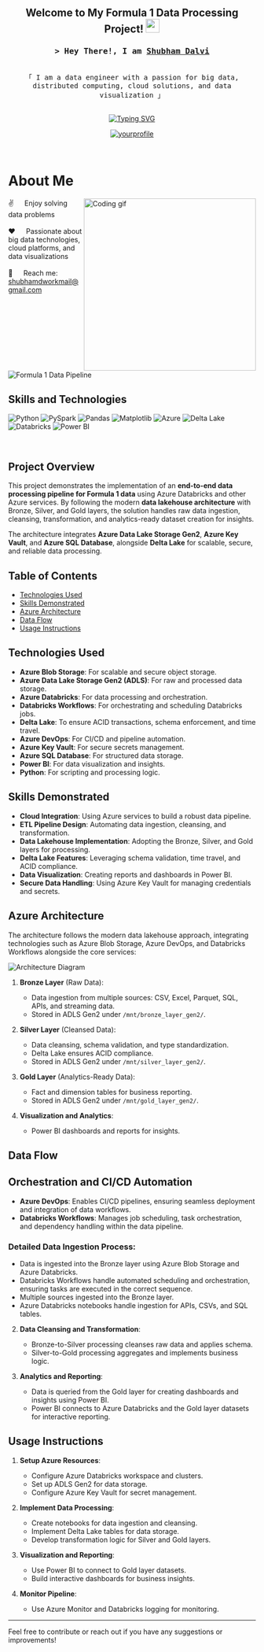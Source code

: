 <h2 align="center">
  Welcome to My Formula 1 Data Processing Project!
  <img src="https://media.giphy.com/media/hvRJCLFzcasrR4ia7z/giphy.gif" width="28">
</h2>

<!-- Intro  -->
<h3 align="center">
        <samp>&gt; Hey There!, I am
                <b><a target="_blank" href="https://yourwebsite.com">Shubham Dalvi</a></b>
        </samp>
</h3>

<p align="center"> 
  <samp>
    <br>
    「 I am a data engineer with a passion for big data, distributed computing, cloud solutions, and data visualization 」
    <br>
    <br>
  </samp>
</p>

<div align="center">
<a href="https://git.io/typing-svg"><img src="https://readme-typing-svg.herokuapp.com?font=Fira+Code&pause=1000&random=false&width=435&lines=Azure+Databricks+%7C+Delta+Lake+%7C+Key+Vault+;ADLS+Gen2+%7C+SQL+Database+%7C+Power+BI;3+yrs+of+IT+experience+as+Analyst+%40+;Accenture+;Passionate+Data+Engineer+" alt="Typing SVG" /></a>
</div>

<p align="center">
 <a href="https://www.linkedin.com/in/shubham-dalvi-21603316b" target="_blank">
  <img src="https://img.shields.io/badge/LinkedIn-0077B5?style=for-the-badge&logo=linkedin&logoColor=white" alt="yourprofile"/>
 </a>
</p>
<br />

<!-- About Section -->
# About Me

<p>
 <img align="right" width="350" src="/assets/programmer.gif" alt="Coding gif" />
  
 ✌️ &emsp; Enjoy solving data problems <br/><br/>
 ❤️ &emsp; Passionate about big data technologies, cloud platforms, and data visualizations<br/><br/>
 📧 &emsp; Reach me: shubhamdworkmail@gmail.com<br/><br/>
</p>

<br/>

![Formula 1 Data Pipeline](https://github.com/user-attachments/assets/f1-datapipeline-overview)


## Skills and Technologies

![Python](https://img.shields.io/badge/Python-3776AB?style=for-the-badge&logo=python&logoColor=white)
![PySpark](https://img.shields.io/badge/PySpark-E25A1C?style=for-the-badge&logo=apache-spark&logoColor=white)
![Pandas](https://img.shields.io/badge/Pandas-150458?style=for-the-badge&logo=pandas&logoColor=white)
![Matplotlib](https://img.shields.io/badge/Matplotlib-013243?style=for-the-badge&logo=matplotlib&logoColor=white)
![Azure](https://img.shields.io/badge/Azure-0078D7?style=for-the-badge&logo=microsoft-azure&logoColor=white)
![Delta Lake](https://img.shields.io/badge/Delta%20Lake-01172F?style=for-the-badge&logoColor=white)
![Databricks](https://img.shields.io/badge/Databricks-EA4C89?style=for-the-badge&logo=databricks&logoColor=white)
![Power BI](https://img.shields.io/badge/Power%20BI-F2C811?style=for-the-badge&logo=power-bi&logoColor=black)

<br/>

## Project Overview

This project demonstrates the implementation of an **end-to-end data processing pipeline for Formula 1 data** using Azure Databricks and other Azure services. By following the modern **data lakehouse architecture** with Bronze, Silver, and Gold layers, the solution handles raw data ingestion, cleansing, transformation, and analytics-ready dataset creation for insights.

The architecture integrates **Azure Data Lake Storage Gen2**, **Azure Key Vault**, and **Azure SQL Database**, alongside **Delta Lake** for scalable, secure, and reliable data processing.

## Table of Contents
- [Technologies Used](#technologies-used)
- [Skills Demonstrated](#skills-demonstrated)
- [Azure Architecture](#azure-architecture)
- [Data Flow](#data-flow)
- [Usage Instructions](#usage-instructions)

## Technologies Used
- **Azure Blob Storage**: For scalable and secure object storage.
- **Azure Data Lake Storage Gen2 (ADLS)**: For raw and processed data storage.
- **Azure Databricks**: For data processing and orchestration.
- **Databricks Workflows**: For orchestrating and scheduling Databricks jobs.
- **Delta Lake**: To ensure ACID transactions, schema enforcement, and time travel.
- **Azure DevOps**: For CI/CD and pipeline automation.
- **Azure Key Vault**: For secure secrets management.
- **Azure SQL Database**: For structured data storage.
- **Power BI**: For data visualization and insights.
- **Python**: For scripting and processing logic.

## Skills Demonstrated
- **Cloud Integration**: Using Azure services to build a robust data pipeline.
- **ETL Pipeline Design**: Automating data ingestion, cleansing, and transformation.
- **Data Lakehouse Implementation**: Adopting the Bronze, Silver, and Gold layers for processing.
- **Delta Lake Features**: Leveraging schema validation, time travel, and ACID compliance.
- **Data Visualization**: Creating reports and dashboards in Power BI.
- **Secure Data Handling**: Using Azure Key Vault for managing credentials and secrets.

## Azure Architecture

The architecture follows the modern data lakehouse approach, integrating technologies such as Azure Blob Storage, Azure DevOps, and Databricks Workflows alongside the core services:

![Architecture Diagram](https://github.com/user-attachments/assets/f1-architecture-diagram.png)

1. **Bronze Layer** (Raw Data):
   - Data ingestion from multiple sources: CSV, Excel, Parquet, SQL, APIs, and streaming data.
   - Stored in ADLS Gen2 under `/mnt/bronze_layer_gen2/`.

2. **Silver Layer** (Cleansed Data):
   - Data cleansing, schema validation, and type standardization.
   - Delta Lake ensures ACID compliance.
   - Stored in ADLS Gen2 under `/mnt/silver_layer_gen2/`.

3. **Gold Layer** (Analytics-Ready Data):
   - Fact and dimension tables for business reporting.
   - Stored in ADLS Gen2 under `/mnt/gold_layer_gen2/`.

4. **Visualization and Analytics**:
   - Power BI dashboards and reports for insights.

## Data Flow

## Orchestration and CI/CD Automation
- **Azure DevOps**: Enables CI/CD pipelines, ensuring seamless deployment and integration of data workflows.
- **Databricks Workflows**: Manages job scheduling, task orchestration, and dependency handling within the data pipeline.

### Detailed Data Ingestion Process:
   - Data is ingested into the Bronze layer using Azure Blob Storage and Azure Databricks.
   - Databricks Workflows handle automated scheduling and orchestration, ensuring tasks are executed in the correct sequence.
   - Multiple sources ingested into the Bronze layer.
   - Azure Databricks notebooks handle ingestion for APIs, CSVs, and SQL tables.

2. **Data Cleansing and Transformation**:
   - Bronze-to-Silver processing cleanses raw data and applies schema.
   - Silver-to-Gold processing aggregates and implements business logic.

3. **Analytics and Reporting**:
   - Data is queried from the Gold layer for creating dashboards and insights using Power BI.
   - Power BI connects to Azure Databricks and the Gold layer datasets for interactive reporting.

## Usage Instructions
1. **Setup Azure Resources**:
   - Configure Azure Databricks workspace and clusters.
   - Set up ADLS Gen2 for data storage.
   - Configure Azure Key Vault for secret management.

2. **Implement Data Processing**:
   - Create notebooks for data ingestion and cleansing.
   - Implement Delta Lake tables for data storage.
   - Develop transformation logic for Silver and Gold layers.

3. **Visualization and Reporting**:
   - Use Power BI to connect to Gold layer datasets.
   - Build interactive dashboards for business insights.

4. **Monitor Pipeline**:
   - Use Azure Monitor and Databricks logging for monitoring.

---

Feel free to contribute or reach out if you have any suggestions or improvements!
